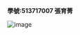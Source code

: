 **學號:513717007 張育菁**

![image](https://github.com/user-attachments/assets/51f5658e-30c3-41c2-88ca-62c5b7d8fb22)
